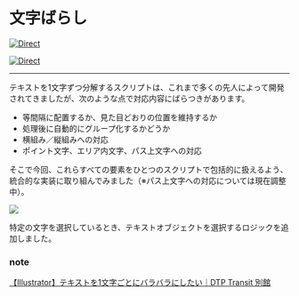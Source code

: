 # 文字ばらし

[![Direct](https://img.shields.io/badge/Direct%20Link-TextSplitterPro.jsx-ffcc00.svg)](https://github.com/swwwitch/illustrator-scripts/blob/master/jsx/TextSplitterPro.jsx)

[![Direct](https://img.shields.io/badge/Back%20to%20home-All%20scripts-cccccc.svg)](https://github.com/swwwitch/illustrator-scripts/blob/master/README.md)

---

テキストを1文字ずつ分解するスクリプトは、これまで多くの先人によって開発されてきましたが、次のような点で対応内容にばらつきがあります。

- 等間隔に配置するか、見た目どおりの位置を維持するか
- 処理後に自動的にグループ化するかどうか
- 横組み／縦組みへの対応
- ポイント文字、エリア内文字、パス上文字への対応

そこで今回、これらすべての要素をひとつのスクリプトで包括的に扱えるよう、統合的な実装に取り組んでみました（※パス上文字への対応については現在調整中）。

![](https://assets.st-note.com/img/1749491359-fRcWiIJBUvpTlQOYAytnD1og.png)

特定の文字を選択しているとき、テキストオブジェクトを選択するロジックを追加しました。

### note

[【Illustrator】テキストを1文字ごとにバラバラにしたい｜DTP Transit 別館](https://note.com/dtp_tranist/n/n26b329ff743e)

